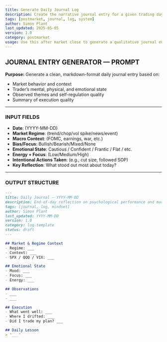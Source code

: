 ```yaml
---
title: Generate Daily Journal Log  
description: Create the narrative journal entry for a given trading day, focused on regime, mindset, and qualitative reflection  
tags: [postmarket, journal, log, system]  
author: Simon Plant  
last_updated: 2025-05-05  
version: 1.0  
category: postmarket  
usage: Use this after market close to generate a qualitative journal entry to be saved in `logs/YYYY/journal/YYYY-MM-DD.md`  
---
```


## JOURNAL ENTRY GENERATOR — PROMPT

**Purpose:** Generate a clean, markdown-format daily journal entry based on:
- Market behavior and context
- Trader’s mental, physical, and emotional state
- Observed themes and self-regulation quality
- Summary of execution quality

---

### INPUT FIELDS
- **Date**: (YYYY-MM-DD)
- **Market Regime**: (trend/chop/vol spike/news/event)
- **Macro Context**: (FOMC, earnings, war, etc.)
- **Bias/Focus**: Bullish/Bearish/Mixed/None
- **Emotional State**: Cautious / Confident / Frantic / Flat / etc.
- **Energy + Focus**: (Low/Medium/High)
- **Intentional Actions Taken**: (e.g., cut size, followed SOP)
- **Key Reflection**: What stood out most about today?

---

### OUTPUT STRUCTURE
```markdown
---
title: Daily Journal — YYYY-MM-DD
description: End-of-day reflection on psychological performance and market behavior  
tags: [journal, log, mindset]
author: Simon Plant
last_updated: YYYY-MM-DD
version: 1.0
category: log-template
status: draft
---

## Market & Regime Context
- Regime: ___
- Context: ___
- SPX / QQQ / VIX: ___

## Emotional State
- Mood: ___
- Focus: ___
- Energy: ___

## Observations
- ___
- ___

## Execution
- What went well: ___
- Where I drifted: ___
- Did I trade my plan? ___

## Daily Lesson
> "___"